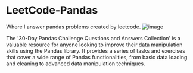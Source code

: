 # LeetCode-Pandas
Where I answer pandas problems created by leetcode.
![image](https://github.com/user-attachments/assets/d480f596-f07d-4450-81d4-40606b985788)

The '30-Day Pandas Challenge Questions and Answers Collection' is a valuable resource for anyone looking to improve their data manipulation skills using the Pandas library. It provides a series of tasks and exercises that cover a wide range of Pandas functionalities, from basic data loading and cleaning to advanced data manipulation techniques.
